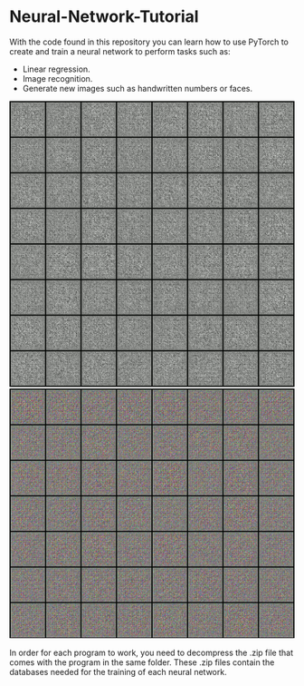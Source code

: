 # Neural-Network-Tutorial
With the code found in this repository you can learn how to use PyTorch to create and train a neural network to perform tasks such as:

- Linear regression.
- Image recognition.
- Generate new images such as handwritten numbers or faces.

![](demo/numbers.gif)
![](demo/faces.gif)

In order for each program to work, you need to decompress the .zip file that comes with the program in the same folder. These .zip files contain the databases needed for the training of each neural network.
